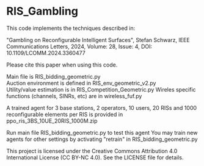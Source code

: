 # RIS_Gambling
This code implements the techniques described in:

"Gambling on Reconfigurable Intelligent Surfaces", Stefan Schwarz, IEEE Communications Letters, 2024, Volume: 28, Issue: 4, DOI: 10.1109/LCOMM.2024.3360477  

Please cite this paper when using this code.

Main file is RIS_bidding_geometric.py  
Auction environment is defined in RIS_env_geometric_v2.py  
Utility/value estimation is in RIS_Competition_Geometric.py
Wireles specific functions (channels, SINRs, etc) are in wireless_fuf.py

A trained agent for 3 base stations, 2 operators, 10 users, 20 RISs and 1000 reconfigurable elements per RIS is provided in ppo_ris_3BS_10UE_20RIS_1000M.zip

Run main file RIS_bidding_geometric.py to test this agent
You may train new agents for other settings by activating "retrain" in RIS_bidding_geometric.py

This project is licensed under the Creative Commons Attribution 4.0 International License (CC BY-NC 4.0). See the LICENSE file for details.
